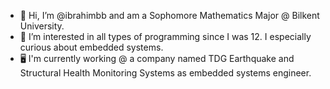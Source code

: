 - 👋 Hi, I’m @ibrahimbb and am a Sophomore Mathematics Major @ Bilkent University.
- 👀 I’m interested in all types of programming since I was 12. I especially curious about embedded systems.
- 🖥️ I'm currently working @ a company named TDG Earthquake and Structural Health Monitoring Systems as embedded systems engineer. 

<!---
ibrahimbb/ibrahimbb is a ✨ special ✨ repository because its `README.md` (this file) appears on your GitHub profile.
You can click the Preview link to take a look at your changes.
--->
